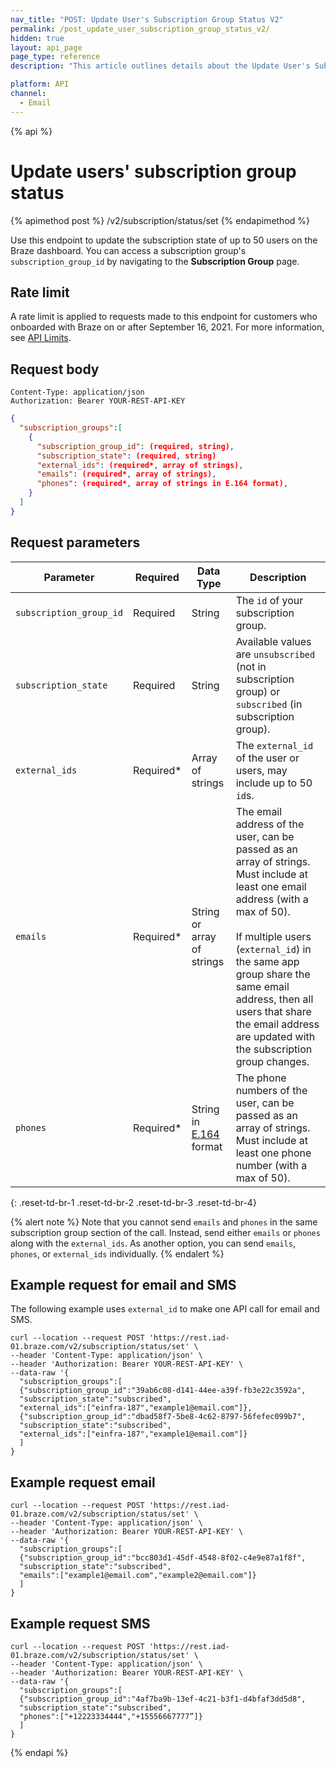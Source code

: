 ```yaml
---
nav_title: "POST: Update User's Subscription Group Status V2"
permalink: /post_update_user_subscription_group_status_v2/
hidden: true
layout: api_page
page_type: reference
description: "This article outlines details about the Update User's Subscription Group Status Braze V2 endpoint."

platform: API
channel:
  - Email
---
```


{% api %}
# Update users' subscription group status
{% apimethod post %}
/v2/subscription/status/set
{% endapimethod %}

Use this endpoint to update the subscription state of up to 50 users on the Braze dashboard. You can access a subscription group's `subscription_group_id` by navigating to the **Subscription Group** page.

## Rate limit

A rate limit is applied to requests made to this endpoint for customers who onboarded with Braze on or after September 16, 2021. For more information, see [API Limits]({{site.baseurl}}/api/basics/#api-limits).

## Request body

```
Content-Type: application/json
Authorization: Bearer YOUR-REST-API-KEY
```

```json
{
  "subscription_groups":[
    {
      "subscription_group_id": (required, string),
      "subscription_state": (required, string)
      "external_ids": (required*, array of strings),
      "emails": (required*, array of strings),
      "phones": (required*, array of strings in E.164 format),
    }
  ]
}
```

## Request parameters

| Parameter | Required | Data Type | Description |
|---|---|---|---|
| `subscription_group_id` | Required | String | The `id` of your subscription group. |
| `subscription_state` | Required | String | Available values are `unsubscribed` (not in subscription group) or `subscribed` (in subscription group). |
| `external_ids` | Required* | Array of strings | The `external_id` of the user or users,  may include up to 50 `id`s. |
| `emails` | Required* | String or array of strings | The email address of the user, can be passed as an array of strings. Must include at least one email address (with a max of 50). <br><br>If multiple users (`external_id`) in the same app group share the same email address, then all users that share the email address are updated with the subscription group changes. |
| `phones` | Required* | String in [E.164](https://en.wikipedia.org/wiki/E.164) format | The phone numbers of the user, can be passed as an array of strings. Must include at least one phone number (with a max of 50). |
{: .reset-td-br-1 .reset-td-br-2 .reset-td-br-3 .reset-td-br-4}

{% alert note %}
Note that you cannot send `emails` and `phones` in the same subscription group section of the call. Instead, send either `emails` or `phones` along with the `external_ids`. As another option, you can send `emails`, `phones`, or `external_ids` individually.
{% endalert %}

## Example request for email and SMS

The following example uses `external_id` to make one API call for email and SMS.

```
curl --location --request POST 'https://rest.iad-01.braze.com/v2/subscription/status/set' \
--header 'Content-Type: application/json' \
--header 'Authorization: Bearer YOUR-REST-API-KEY' \
--data-raw '{
  "subscription_groups":[
  {"subscription_group_id":"39ab6c08-d141-44ee-a39f-fb3e22c3592a",
  "subscription_state":"subscribed",
  "external_ids":["einfra-187","example1@email.com"]},
  {"subscription_group_id":"dbad58f7-5be8-4c62-8797-56fefec099b7",
  "subscription_state":"subscribed",
  "external_ids":["einfra-187","example1@email.com"]}
  ]
}
```

## Example request email

```
curl --location --request POST 'https://rest.iad-01.braze.com/v2/subscription/status/set' \
--header 'Content-Type: application/json' \
--header 'Authorization: Bearer YOUR-REST-API-KEY' \
--data-raw '{
  "subscription_groups":[
  {"subscription_group_id":"bcc803d1-45df-4548-8f02-c4e9e87a1f8f",
  "subscription_state":"subscribed",
  "emails":["example1@email.com","example2@email.com"]}
  ]
}
```

## Example request SMS

```
curl --location --request POST 'https://rest.iad-01.braze.com/v2/subscription/status/set' \
--header 'Content-Type: application/json' \
--header 'Authorization: Bearer YOUR-REST-API-KEY' \
--data-raw '{
  "subscription_groups":[
  {"subscription_group_id":"4af7ba9b-13ef-4c21-b3f1-d4bfaf3dd5d8",
  "subscription_state":"subscribed",
  "phones":["+12223334444","+15556667777”]}
  ]
}
```

{% endapi %}